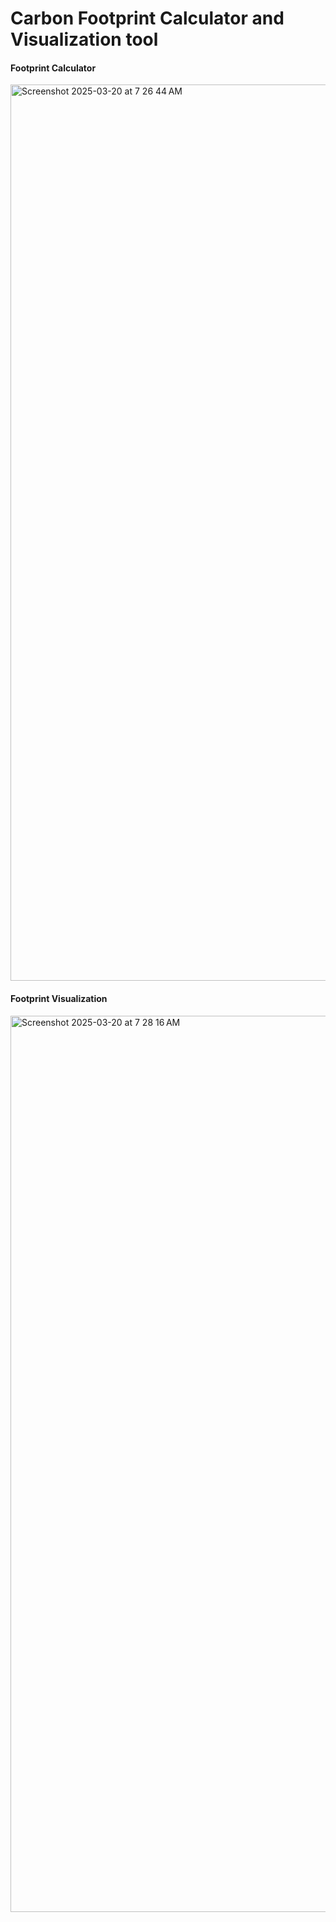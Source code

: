 <h1>Carbon Footprint Calculator and Visualization tool</h1>

<h4>Footprint Calculator</h4>
<img width="1434" alt="Screenshot 2025-03-20 at 7 26 44 AM" src="https://github.com/user-attachments/assets/30572ecd-14ad-4359-a7e6-7f96982a9e2b" />

<h4>Footprint Visualization</h4>
<img width="1434" alt="Screenshot 2025-03-20 at 7 28 16 AM" src="https://github.com/user-attachments/assets/e0333f99-8175-4e8f-b6ff-55363c9b8b01" />
